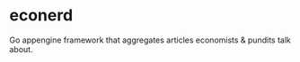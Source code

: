 econerd
=======

Go appengine framework that aggregates articles economists &amp; pundits talk about.
